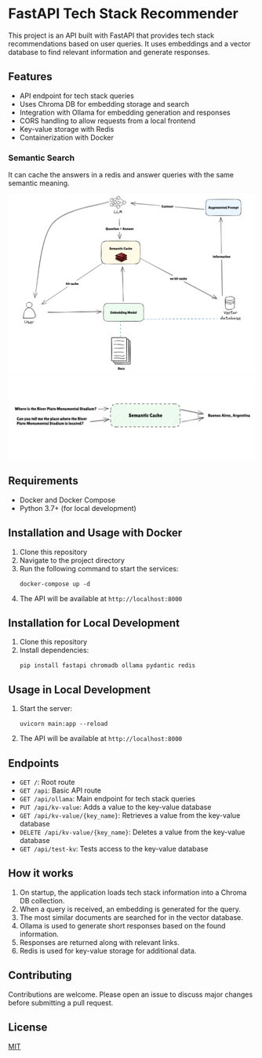# FastAPI Tech Stack Recommender

This project is an API built with FastAPI that provides tech stack recommendations based on user queries. It uses embeddings and a vector database to find relevant information and generate responses.

## Features

- API endpoint for tech stack queries
- Uses Chroma DB for embedding storage and search
- Integration with Ollama for embedding generation and responses
- CORS handling to allow requests from a local frontend
- Key-value storage with Redis
- Containerization with Docker

### Semantic Search

It can cache the answers in a redis and answer queries with the same semantic meaning.

<div align="center">
  <img src="rag-system.png">
</div>
<div align="center">
  <img src="semantic-search.png">
</div>

## Requirements

- Docker and Docker Compose
- Python 3.7+ (for local development)

## Installation and Usage with Docker

1. Clone this repository
2. Navigate to the project directory
3. Run the following command to start the services:
   ```
   docker-compose up -d
   ```
4. The API will be available at `http://localhost:8000`

## Installation for Local Development

1. Clone this repository
2. Install dependencies:
   ```
   pip install fastapi chromadb ollama pydantic redis
   ```

## Usage in Local Development

1. Start the server:
   ```
   uvicorn main:app --reload
   ```
2. The API will be available at `http://localhost:8000`

## Endpoints

- `GET /`: Root route
- `GET /api`: Basic API route
- `GET /api/ollama`: Main endpoint for tech stack queries
- `PUT /api/kv-value`: Adds a value to the key-value database
- `GET /api/kv-value/{key_name}`: Retrieves a value from the key-value database
- `DELETE /api/kv-value/{key_name}`: Deletes a value from the key-value database
- `GET /api/test-kv`: Tests access to the key-value database

## How it works

1. On startup, the application loads tech stack information into a Chroma DB collection.
2. When a query is received, an embedding is generated for the query.
3. The most similar documents are searched for in the vector database.
4. Ollama is used to generate short responses based on the found information.
5. Responses are returned along with relevant links.
6. Redis is used for key-value storage for additional data.

## Contributing

Contributions are welcome. Please open an issue to discuss major changes before submitting a pull request.

## License

[MIT](https://choosealicense.com/licenses/mit/)
